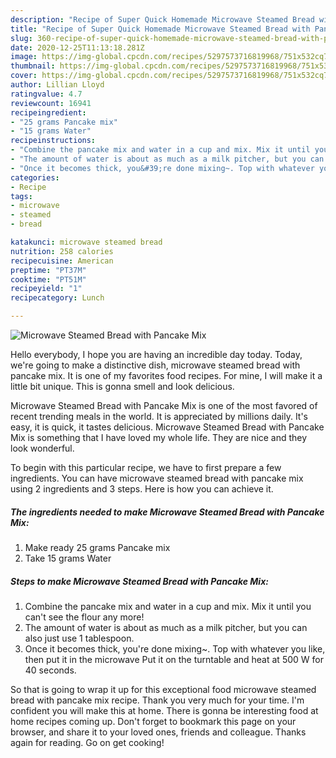 ```yaml
---
description: "Recipe of Super Quick Homemade Microwave Steamed Bread with Pancake Mix"
title: "Recipe of Super Quick Homemade Microwave Steamed Bread with Pancake Mix"
slug: 360-recipe-of-super-quick-homemade-microwave-steamed-bread-with-pancake-mix
date: 2020-12-25T11:13:18.281Z
image: https://img-global.cpcdn.com/recipes/5297573716819968/751x532cq70/microwave-steamed-bread-with-pancake-mix-recipe-main-photo.jpg
thumbnail: https://img-global.cpcdn.com/recipes/5297573716819968/751x532cq70/microwave-steamed-bread-with-pancake-mix-recipe-main-photo.jpg
cover: https://img-global.cpcdn.com/recipes/5297573716819968/751x532cq70/microwave-steamed-bread-with-pancake-mix-recipe-main-photo.jpg
author: Lillian Lloyd
ratingvalue: 4.7
reviewcount: 16941
recipeingredient:
- "25 grams Pancake mix"
- "15 grams Water"
recipeinstructions:
- "Combine the pancake mix and water in a cup and mix. Mix it until you can&#39;t see the flour any more!"
- "The amount of water is about as much as a milk pitcher, but you can also just use 1 tablespoon."
- "Once it becomes thick, you&#39;re done mixing~. Top with whatever you like, then put it in the microwave Put it on the turntable and heat at 500 W for 40 seconds."
categories:
- Recipe
tags:
- microwave
- steamed
- bread

katakunci: microwave steamed bread 
nutrition: 258 calories
recipecuisine: American
preptime: "PT37M"
cooktime: "PT51M"
recipeyield: "1"
recipecategory: Lunch

---
```



![Microwave Steamed Bread with Pancake Mix](https://img-global.cpcdn.com/recipes/5297573716819968/751x532cq70/microwave-steamed-bread-with-pancake-mix-recipe-main-photo.jpg)

Hello everybody, I hope you are having an incredible day today. Today, we're going to make a distinctive dish, microwave steamed bread with pancake mix. It is one of my favorites food recipes. For mine, I will make it a little bit unique. This is gonna smell and look delicious.



Microwave Steamed Bread with Pancake Mix is one of the most favored of recent trending meals in the world. It is appreciated by millions daily. It's easy, it is quick, it tastes delicious. Microwave Steamed Bread with Pancake Mix is something that I have loved my whole life. They are nice and they look wonderful.


To begin with this particular recipe, we have to first prepare a few ingredients. You can have microwave steamed bread with pancake mix using 2 ingredients and 3 steps. Here is how you can achieve it.

<!--inarticleads1-->

##### The ingredients needed to make Microwave Steamed Bread with Pancake Mix:

1. Make ready 25 grams Pancake mix
1. Take 15 grams Water




<!--inarticleads2-->

##### Steps to make Microwave Steamed Bread with Pancake Mix:

1. Combine the pancake mix and water in a cup and mix. Mix it until you can&#39;t see the flour any more!
1. The amount of water is about as much as a milk pitcher, but you can also just use 1 tablespoon.
1. Once it becomes thick, you&#39;re done mixing~. Top with whatever you like, then put it in the microwave Put it on the turntable and heat at 500 W for 40 seconds.




So that is going to wrap it up for this exceptional food microwave steamed bread with pancake mix recipe. Thank you very much for your time. I'm confident you will make this at home. There is gonna be interesting food at home recipes coming up. Don't forget to bookmark this page on your browser, and share it to your loved ones, friends and colleague. Thanks again for reading. Go on get cooking!
